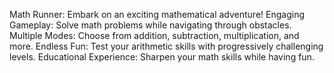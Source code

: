 Math Runner: Embark on an exciting mathematical adventure!
Engaging Gameplay: Solve math problems while navigating through obstacles.
Multiple Modes: Choose from addition, subtraction, multiplication, and more.
Endless Fun: Test your arithmetic skills with progressively challenging levels.
Educational Experience: Sharpen your math skills while having fun.
